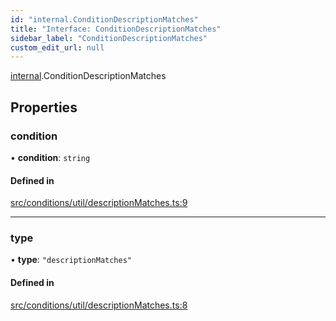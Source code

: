 ```yaml
---
id: "internal.ConditionDescriptionMatches"
title: "Interface: ConditionDescriptionMatches"
sidebar_label: "ConditionDescriptionMatches"
custom_edit_url: null
---
```


[internal](../modules/internal.md).ConditionDescriptionMatches

## Properties

### condition

• **condition**: `string`

#### Defined in

[src/conditions/util/descriptionMatches.ts:9](https://github.com/Resnovas/smartcloud/blob/b91f5b4/src/conditions/util/descriptionMatches.ts#L9)

___

### type

• **type**: ``"descriptionMatches"``

#### Defined in

[src/conditions/util/descriptionMatches.ts:8](https://github.com/Resnovas/smartcloud/blob/b91f5b4/src/conditions/util/descriptionMatches.ts#L8)
